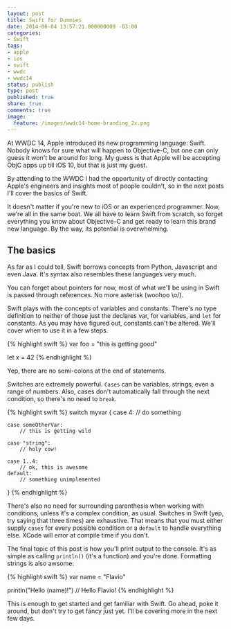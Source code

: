 ```yaml
---
layout: post
title: Swift for Dummies
date: 2014-06-04 13:57:21.000000000 -03:00
categories:
- Swift
tags:
- apple
- ios
- swift
- wwdc
- wwdc14
status: publish
type: post
published: true
share: true
comments: true
image:
  feature: /images/wwdc14-home-branding_2x.png
---
```


At WWDC 14, Apple introduced its new programming language: Swift. Nobody knows
for sure what will happen to Objective-C, but one can only guess it won't be
around for long. My guess is that Apple will be accepting ObjC apps up till iOS
10, but that is just my guest.

By attending to the WWDC I had the opportunity of directly contacting Apple's
engineers and insights most of people couldn't, so in the next posts I'll cover
the basics of Swift.

It doesn't matter if you're new to iOS or an experienced programmer. Now, we're
all in the same boat. We all have to learn Swift from scratch, so forget
everything you know about Objective-C and get ready to learn this brand new
language. By the way, its potential is overwhelming.

## The basics

As far as I could tell, Swift borrows concepts from Python, Javascript and even
Java. It's syntax also resembles these languages very much.

You can forget about pointers for now, most of what we'll be using in Swift is
passed through references. No more asterisk (woohoo \o/).

Swift plays with the concepts of variables and constants. There's no type
definition to neither of those just the declares var, for variables, and `let`
for constants. As you may have figured out, constants can't be altered. We'll
cover when to use it in a few steps.

{% highlight swift %}
var foo = "this is getting good"

let x = 42
{% endhighlight %}

Yep, there are no semi-colons at the end of statements.

Switches are extremely powerful. `Cases` can be variables, strings, even a range
 of numbers. Also, cases don't automatically fall through the next condition, so
  there's no need to `break`.

{% highlight swift %}
switch myvar {
    case 4:
        // do something

    case someOtherVar:
        // this is getting wild

    case "string":
        // holy cow!

    case 1..4:
        // ok, this is awesome
    default:
        // something unimplemented
}
{% endhighlight %}

There's also no need for surrounding parenthesis when working with conditions,
unless it's a complex condition, as usual. Switches in Swift (yep, try saying
that three times) are exhaustive. That means that you must either supply `cases`
for every possible condition or a `default` to handle everything else.
XCode will error at compile time if you don't.

The final topic of this post is how you'll print output to the console. It's as
simple as calling `println()` (it's a function) and you're done.
Formatting strings is also awsome:

{% highlight swift %}
var name = "Flavio"

println("Hello \(name)!")
// Hello Flavio!
{% endhighlight %}

This is enough to get started and get familiar with Swift. Go ahead, poke it
around, but don't try to get fancy just yet. I'll be covering more in the next
few days.
